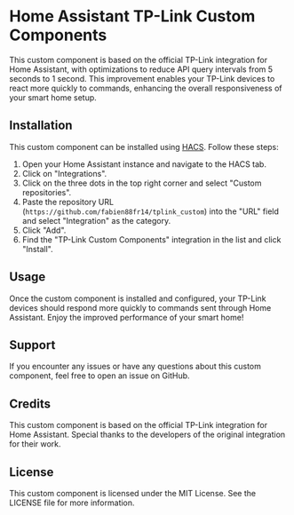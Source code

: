 # Home Assistant TP-Link Custom Components
This custom component is based on the official TP-Link integration for Home Assistant, with optimizations to reduce API query intervals from 5 seconds to 1 second. This improvement enables your TP-Link devices to react more quickly to commands, enhancing the overall responsiveness of your smart home setup.


## Installation

This custom component can be installed using [HACS](https://hacs.xyz/). Follow these steps:

1. Open your Home Assistant instance and navigate to the HACS tab.
2. Click on "Integrations".
3. Click on the three dots in the top right corner and select "Custom repositories".
4. Paste the repository URL (`https://github.com/fabien88fr14/tplink_custom`) into the "URL" field and select "Integration" as the category.
5. Click "Add".
6. Find the "TP-Link Custom Components" integration in the list and click "Install".

## Usage
Once the custom component is installed and configured, your TP-Link devices should respond more quickly to commands sent through Home Assistant. Enjoy the improved performance of your smart home!

## Support
If you encounter any issues or have any questions about this custom component, feel free to open an issue on GitHub.

## Credits
This custom component is based on the official TP-Link integration for Home Assistant. Special thanks to the developers of the original integration for their work.

## License
This custom component is licensed under the MIT License. See the LICENSE file for more information.